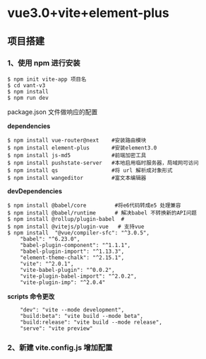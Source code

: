 # vue3.0+vite+element-plus

##  项目搭建

### 1、使用 npm 进行安装

```
$ npm init vite-app 项目名
$ cd vant-v3
$ npm install
$ npm run dev
```

package.json 文件做响应的配置

**dependencies**

```
$ npm install vue-router@next    #安装路由模块
$ npm install element-plus       #安装element3.0
$ npm install js-md5             #前端加密工具
$ npm install pushstate-server   #本地启用临时服务器，局域网可访问
$ npm install qs                 #将 url 解析成对象形式
$ npm install wangeditor         #富文本编辑器
```

**devDependencies**

```
$ npm install @babel/core         #将e6代码转成e5 处理兼容
$ npm install @babel/runtime      # 解决babel 不转换新的API问题
$ npm install @rollup/plugin-babel  #
$ npm install @vitejs/plugin-vue   # 支持vue
$ npm install  "@vue/compiler-sfc": "^3.0.5",
    "babel": "^6.23.0",
    "babel-plugin-component": "^1.1.1",
    "babel-plugin-import": "^1.13.3",
    "element-theme-chalk": "^2.15.1",
    "vite": "^2.0.1",
    "vite-babel-plugin": "^0.0.2",
    "vite-plugin-babel-import": "^2.0.2",
    "vite-plugin-imp": "^2.0.4"
```

**scripts 命令更改**

```
    "dev": "vite --mode development",
    "build:beta": "vite build --mode beta",
    "build:release": "vite build --mode release",
    "serve": "vite preview"
```

### 2、新建 vite.config.js 增加配置

